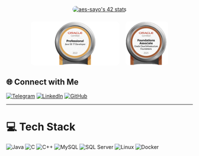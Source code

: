 <div style="width: 100%; display: flex; flex-wrap: wrap; align-items: center; justify-content: center; gap: 1.5rem; margin-bottom: 2rem;">
  <a href="https://github.com/Sayouti1" style="flex: 1 1 250px; text-align: center;">
    <img src="https://badge.mediaplus.ma/binary/aes-sayo" alt="aes-sayo's 42 stats" style="width: 90%; max-width: 280px; border-radius: 10px;">
  </a>
  <div style="display: flex; flex-direction: row; gap: 1rem; justify-content: center; flex-wrap: wrap;">
    <img src="./OCPJSE17.jpg" alt="OCP Java SE 17" style="height: 120px; border-radius: 10px;">
    <img src="./OCI25FA.png" alt="OCI Foundations Associate" style="height: 120px; border-radius: 10px;">
  </div>
</div>

## 🌐 Connect with Me
[![Telegram](https://img.shields.io/badge/Telegram-2CA5E0?style=for-the-badge&logo=telegram&logoColor=white)](https://t.me/Sayouti1)
[![LinkedIn](https://img.shields.io/badge/LinkedIn-%230077B5.svg?style=for-the-badge&logo=linkedin&logoColor=white)](https://www.linkedin.com/in/abdelaziz-es-sayouti-06b67a214)
[![GitHub](https://img.shields.io/badge/GitHub-000?style=for-the-badge&logo=github&logoColor=white)](https://github.com/Sayouti1)

---

# 💻 Tech Stack
![Java](https://img.shields.io/badge/Java-%23ED8B00.svg?style=for-the-badge&logo=java&logoColor=white)
![C](https://img.shields.io/badge/C-%2300599C.svg?style=for-the-badge&logo=c&logoColor=white)
![C++](https://img.shields.io/badge/C++-%2300599C.svg?style=for-the-badge&logo=c%2B%2B&logoColor=white)
![MySQL](https://img.shields.io/badge/MySQL-%2300f.svg?style=for-the-badge&logo=mysql&logoColor=white)
![SQL Server](https://img.shields.io/badge/Microsoft%20SQL%20Server-CC2927?style=for-the-badge&logo=microsoft%20sql%20server&logoColor=white)
![Linux](https://img.shields.io/badge/Linux-FCC624?style=for-the-badge&logo=linux&logoColor=black)
![Docker](https://img.shields.io/badge/Docker-2496ED?style=for-the-badge&logo=docker&logoColor=white)
